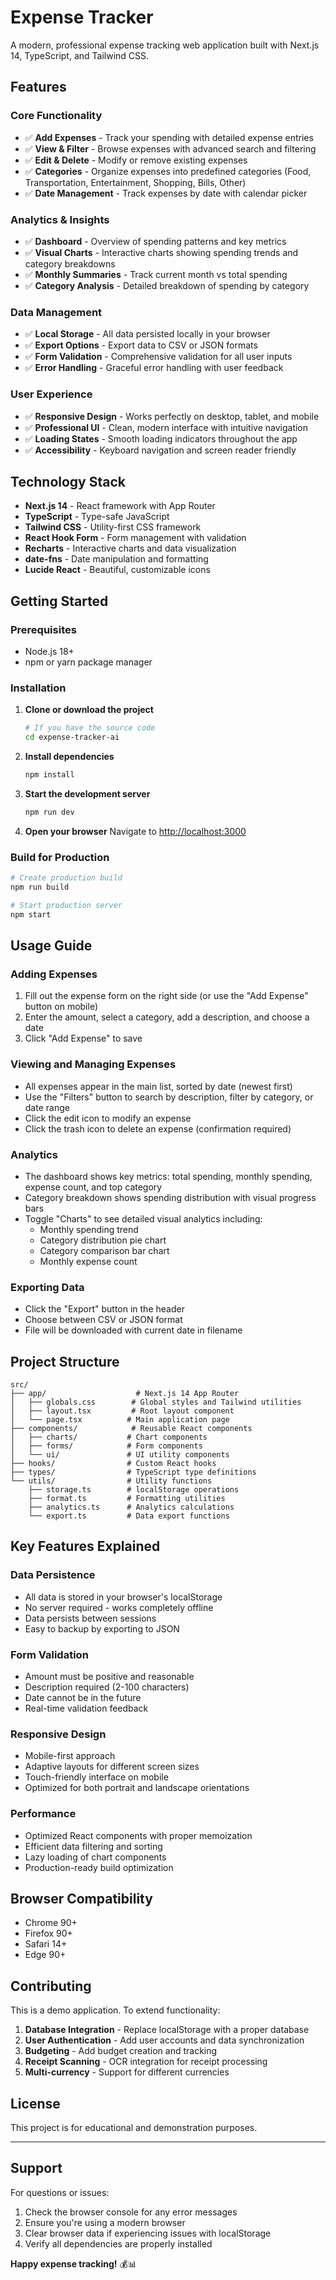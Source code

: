 # Expense Tracker

A modern, professional expense tracking web application built with Next.js 14, TypeScript, and Tailwind CSS.

## Features

### Core Functionality
- ✅ **Add Expenses** - Track your spending with detailed expense entries
- ✅ **View & Filter** - Browse expenses with advanced search and filtering
- ✅ **Edit & Delete** - Modify or remove existing expenses
- ✅ **Categories** - Organize expenses into predefined categories (Food, Transportation, Entertainment, Shopping, Bills, Other)
- ✅ **Date Management** - Track expenses by date with calendar picker

### Analytics & Insights
- ✅ **Dashboard** - Overview of spending patterns and key metrics
- ✅ **Visual Charts** - Interactive charts showing spending trends and category breakdowns
- ✅ **Monthly Summaries** - Track current month vs total spending
- ✅ **Category Analysis** - Detailed breakdown of spending by category

### Data Management
- ✅ **Local Storage** - All data persisted locally in your browser
- ✅ **Export Options** - Export data to CSV or JSON formats
- ✅ **Form Validation** - Comprehensive validation for all user inputs
- ✅ **Error Handling** - Graceful error handling with user feedback

### User Experience
- ✅ **Responsive Design** - Works perfectly on desktop, tablet, and mobile
- ✅ **Professional UI** - Clean, modern interface with intuitive navigation
- ✅ **Loading States** - Smooth loading indicators throughout the app
- ✅ **Accessibility** - Keyboard navigation and screen reader friendly

## Technology Stack

- **Next.js 14** - React framework with App Router
- **TypeScript** - Type-safe JavaScript
- **Tailwind CSS** - Utility-first CSS framework
- **React Hook Form** - Form management with validation
- **Recharts** - Interactive charts and data visualization
- **date-fns** - Date manipulation and formatting
- **Lucide React** - Beautiful, customizable icons

## Getting Started

### Prerequisites
- Node.js 18+
- npm or yarn package manager

### Installation

1. **Clone or download the project**
   ```bash
   # If you have the source code
   cd expense-tracker-ai
   ```

2. **Install dependencies**
   ```bash
   npm install
   ```

3. **Start the development server**
   ```bash
   npm run dev
   ```

4. **Open your browser**
   Navigate to [http://localhost:3000](http://localhost:3000)

### Build for Production

```bash
# Create production build
npm run build

# Start production server
npm start
```

## Usage Guide

### Adding Expenses
1. Fill out the expense form on the right side (or use the "Add Expense" button on mobile)
2. Enter the amount, select a category, add a description, and choose a date
3. Click "Add Expense" to save

### Viewing and Managing Expenses
- All expenses appear in the main list, sorted by date (newest first)
- Use the "Filters" button to search by description, filter by category, or date range
- Click the edit icon to modify an expense
- Click the trash icon to delete an expense (confirmation required)

### Analytics
- The dashboard shows key metrics: total spending, monthly spending, expense count, and top category
- Category breakdown shows spending distribution with visual progress bars
- Toggle "Charts" to see detailed visual analytics including:
  - Monthly spending trend
  - Category distribution pie chart
  - Category comparison bar chart
  - Monthly expense count

### Exporting Data
- Click the "Export" button in the header
- Choose between CSV or JSON format
- File will be downloaded with current date in filename

## Project Structure

```
src/
├── app/                    # Next.js 14 App Router
│   ├── globals.css        # Global styles and Tailwind utilities
│   ├── layout.tsx         # Root layout component
│   └── page.tsx          # Main application page
├── components/            # Reusable React components
│   ├── charts/           # Chart components
│   ├── forms/            # Form components
│   └── ui/               # UI utility components
├── hooks/                # Custom React hooks
├── types/                # TypeScript type definitions
└── utils/                # Utility functions
    ├── storage.ts        # localStorage operations
    ├── format.ts         # Formatting utilities
    ├── analytics.ts      # Analytics calculations
    └── export.ts         # Data export functions
```

## Key Features Explained

### Data Persistence
- All data is stored in your browser's localStorage
- No server required - works completely offline
- Data persists between sessions
- Easy to backup by exporting to JSON

### Form Validation
- Amount must be positive and reasonable
- Description required (2-100 characters)
- Date cannot be in the future
- Real-time validation feedback

### Responsive Design
- Mobile-first approach
- Adaptive layouts for different screen sizes
- Touch-friendly interface on mobile
- Optimized for both portrait and landscape orientations

### Performance
- Optimized React components with proper memoization
- Efficient data filtering and sorting
- Lazy loading of chart components
- Production-ready build optimization

## Browser Compatibility

- Chrome 90+
- Firefox 90+
- Safari 14+
- Edge 90+

## Contributing

This is a demo application. To extend functionality:

1. **Database Integration** - Replace localStorage with a proper database
2. **User Authentication** - Add user accounts and data synchronization
3. **Budgeting** - Add budget creation and tracking
4. **Receipt Scanning** - OCR integration for receipt processing
5. **Multi-currency** - Support for different currencies

## License

This project is for educational and demonstration purposes.

---

## Support

For questions or issues:
1. Check the browser console for any error messages
2. Ensure you're using a modern browser
3. Clear browser data if experiencing issues with localStorage
4. Verify all dependencies are properly installed

**Happy expense tracking!** 💰📊